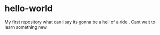 # hello-world
My first repository
what can i say its gonna be a hell of a ride . Cant wait to learn something new.
